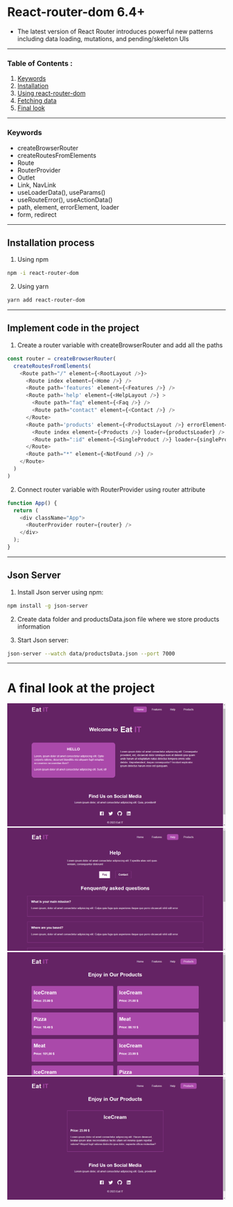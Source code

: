 # React-router-dom 6.4+
- The latest version of React Router introduces powerful new patterns including data loading, mutations, and pending/skeleton UIs

---

### **Table of Contents :**
1. [Keywords](#Keywords)
1. [Installation](#Installation-process) 
1. [Using react-router-dom](#Implement-code-in-the-project)
1. [Fetching data](#Json-server)
1. [Final look](#A-final-look-at-the-project)
---


### **Keywords**
- createBrowserRouter
- createRoutesFromElements
- Route
- RouterProvider 
- Outlet
- Link, NavLink
- useLoaderData(), useParams()
- useRouteError(), useActionData()
- path, element, errorElement, loader
- form, redirect
---

## **Installation process**

1. Using npm
```bash
npm -i react-router-dom
```

2. Using yarn
```bash
yarn add react-router-dom
```

---

## **Implement code in the project**

1. Create a router variable with createBrowserRouter and add all the paths

```javascript
const router = createBrowserRouter(
  createRoutesFromElements(
    <Route path="/" element={<RootLayout />}>
      <Route index element={<Home />} />
      <Route path='features' element={<Features />} />
      <Route path='help' element={<HelpLayout />} >
        <Route path="faq" element={<Faq />} />
        <Route path="contact" element={<Contact />} />
      </Route>
      <Route path='products' element={<ProductsLayout />} errorElement={<ProductsError />}>
        <Route index element={<Products />} loader={productsLoader} />
        <Route path=":id" element={<SingleProduct />} loader={singleProductLoader} />
      </Route>
      <Route path="*" element={<NotFound />} />
    </Route>
  )
)
```
2. Connect router variable with RouterProvider using router attribute

```javascript
function App() {
  return (
    <div className="App">
      <RouterProvider router={router} />
    </div>
  );
}
``` 
---

## Json Server
1. Install Json server using npm:
```bash
npm install -g json-server
```
2. Create data folder and productsData.json file where we store products information

3. Start Json server:
```bash
json-server --watch data/productsData.json --port 7000
```


---
# A final look at the project

![Project Image](./src/assests/images/ProjectImage.png)
![Project Image](./src/assests/images/ProjectImage3.png)
![Project Image](./src/assests/images/ProjectImage4.png)
![Project Image](./src/assests/images/ProjectImage2.png)

